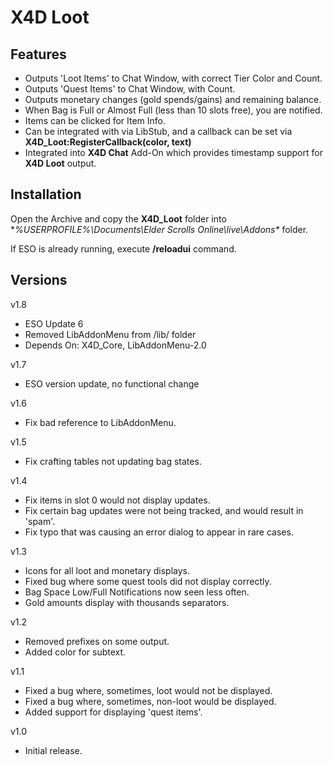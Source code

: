 # X4D **Loot**

## Features

- Outputs 'Loot Items' to Chat Window, with correct Tier Color and Count.
- Outputs 'Quest Items' to Chat Window, with Count.
- Outputs monetary changes (gold spends/gains) and remaining balance.
- When Bag is Full or Almost Full (less than 10 slots free), you are notified.
- Items can be clicked for Item Info.
- Can be integrated with via LibStub, and a callback can be set via **X4D_Loot:RegisterCallback(color, text)**
- Integrated into **X4D Chat** Add-On which provides timestamp support for **X4D Loot** output.

## Installation

Open the Archive and copy the **X4D_Loot** folder into **%USERPROFILE%\Documents\Elder Scrolls Online\live\Addons\** folder.

If ESO is already running, execute **/reloadui** command.

## Versions
v1.8

- ESO Update 6
- Removed LibAddonMenu from /lib/ folder
- Depends On: X4D_Core, LibAddonMenu-2.0


v1.7

- ESO version update, no functional change

v1.6

- Fix bad reference to LibAddonMenu.

v1.5

- Fix crafting tables not updating bag states.

v1.4

- Fix items in slot 0 would not display updates.
- Fix certain bag updates were not being tracked, and would result in 'spam'.
- Fix typo that was causing an error dialog to appear in rare cases.

v1.3

- Icons for all loot and monetary displays.
- Fixed bug where some quest tools did not display correctly.
- Bag Space Low/Full Notifications now seen less often.
- Gold amounts display with thousands separators.

v1.2

- Removed prefixes on some output.
- Added color for subtext.

v1.1

- Fixed a bug where, sometimes, loot would not be displayed.
- Fixed a bug where, sometimes, non-loot would be displayed.
- Added support for displaying 'quest items'.

v1.0

- Initial release.
